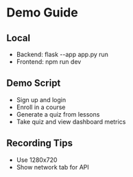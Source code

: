 # Demo Guide

## Local
- Backend: flask --app app.py run
- Frontend: npm run dev

## Demo Script
- Sign up and login
- Enroll in a course
- Generate a quiz from lessons
- Take quiz and view dashboard metrics

## Recording Tips
- Use 1280x720
- Show network tab for API
